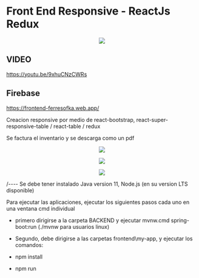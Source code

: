 # Front End Responsive - ReactJs Redux

<p align="center">
<img src="https://www.sofka.com.co/wp-content/uploads/2021/02/sofkau-logo-horizontal.png">
</p>



## VIDEO

https://youtu.be/9xhuCNzCWRs


## Firebase

https://frontend-ferresofka.web.app/


Creacion responsive por medio de react-bootstrap, react-super-responsive-table / react-table / redux

Se factura el inventario y se descarga como un pdf


<p align="center">
<img src="https://user-images.githubusercontent.com/59320487/161968326-9bbb58d0-1881-4d95-93c0-8be06cad5491.png">
</p>

<p align="center">
<img src="https://user-images.githubusercontent.com/59320487/162132975-083a23f4-5844-4bab-a971-147067f494ed.png">
</p>

<p align="center">
<img src="https://user-images.githubusercontent.com/59320487/162133141-2c881092-1b3b-4b2a-8450-3b68a8593558.png">
</p>


/----
Se debe tener instalado Java version 11, Node.js (en su version LTS disponible)

Para ejecutar las aplicaciones, ejecutar los siguientes pasos cada uno en una ventana cmd individual
- primero dirigirse a la carpeta BACKEND y ejecutar mvnw.cmd spring-boot:run (./mvnw para usuarios linux)

- Segundo, debe dirigirse a las carpetas frontend\my-app, y ejecutar los comandos:
 - npm install
 - npm run
